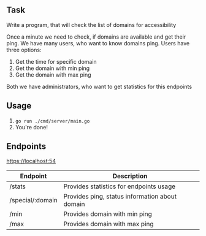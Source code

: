 ## Task

Write a program, that will check the list of domains for accessibility

Once a minute we need to check, if domains are available and get their ping.
We have many users, who want to know domains ping.
Users have three options:

1. Get the time for specific domain
2. Get the domain with min ping
3. Get the domain with max ping

Both we have administrators, who want to get statistics for this endpoints

## Usage

1. `go run ./cmd/server/main.go`
2. You're done!

## Endpoints

[https://localhost:54](https://localhost:54)

| Endpoint         | Description                                    |
|------------------|------------------------------------------------|
| /stats           | Provides statistics for endpoints usage        |
| /special/:domain | Provides ping, status information about domain |
| /min             | Provides domain with min ping                  |
| /max             | Provides domain with max ping                  |
